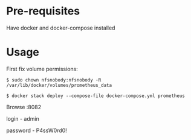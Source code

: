 # Pre-requisites
Have docker and docker-compose installed

# Usage
First fix volume permissions:
``` 
$ sudo chown nfsnobody:nfsnobody -R /var/lib/docker/volumes/prometheus_data
```

```
$ docker stack deploy --compose-file docker-compose.yml prometheus
```

Browse <ip>:8082

login - admin

password - P4ssW0rd0!
